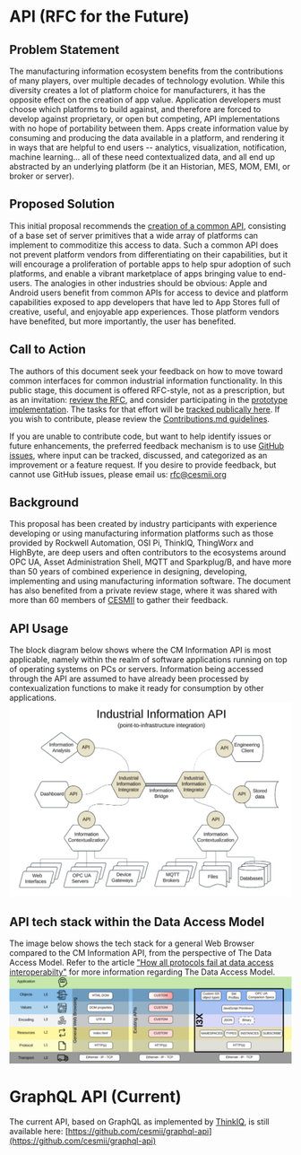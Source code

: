 # API (RFC for the Future)

## Problem Statement
The manufacturing information ecosystem benefits from the contributions of many players, over multiple decades of technology evolution. While this diversity creates a lot of platform choice for manufacturers, it has the opposite effect on the creation of app value. Application developers must choose which platforms to build against, and therefore are forced to develop against proprietary, or open but competing, API implementations with no hope of portability between them. Apps create information value by consuming and producing the data available in a platform, and rendering it in ways that are helpful to end users -- analytics, visualization, notification, machine learning... all of these need contextualized data, and all end up abstracted by an underlying platform (be it an Historian, MES, MOM, EMI, or broker or server).

## Proposed Solution
This initial proposal recommends the [creation of a common API](https://github.com/cesmii/API/blob/main/RFC%20for%20Contextualized%20Manufacturing%20Information%20API.md), consisting of a base set of server primitives that a wide array of platforms can implement to commoditize this access to data. Such a common API does not prevent platform vendors from differentiating on their capabilities, but it will encourage a proliferation of portable apps to help spur adoption of such platforms, and enable a vibrant marketplace of apps bringing value to end-users. The analogies in other industries should be obvious: Apple and Android users benefit from common APIs for access to device and platform capabilities exposed to app developers that have led to App Stores full of creative, useful, and enjoyable app experiences. Those platform vendors have benefited, but more importantly, the user has benefited.

## Call to Action
The authors of this document seek your feedback on how to move toward common interfaces for common industrial information functionality. In this public stage, this document is offered RFC-style, not as a prescription, but as an invitation: [review the RFC](https://github.com/cesmii/API/blob/main/RFC%20for%20Contextualized%20Manufacturing%20Information%20API.md), and consider participating in the [prototype implementation](https://github.com/cesmii/API/tree/prototypes). The tasks for that effort will be [tracked publically here](https://github.com/orgs/cesmii/projects/1). If you wish to contribute, please review the [Contributions.md guidelines](contributions.md).

If you are unable to contribute code, but want to help identify issues or future enhancements, the preferred feedback mechanism is to use [GitHub issues](https://github.com/cesmii/API/issues), where input can be tracked, discussed, and categorized as an improvement or a feature request. If you desire to provide feedback, but cannot use GitHub issues, please email us: rfc@cesmii.org

## Background
This proposal has been created by industry participants with experience developing or using manufacturing information platforms such as those provided by Rockwell Automation, OSI Pi, ThinkIQ, ThingWorx and HighByte, are deep users and often contributors to the ecosystems around OPC UA, Asset Administration Shell, MQTT and Sparkplug/B, and have more than 50 years of combined experience in designing, developing, implementing and using manufacturing information software. The document has also benefited from a private review stage, where it was shared with more than 60 members of [CESMII](https://www.cesmii.org) to gather their feedback. 

## API Usage
The block diagram below shows where the CM Information API is most applicable, namely within the realm of software applications running on top of operating systems on PCs or servers. Information being accessed through the API are assumed to have already been processed by contexualization functions to make it ready for consumption by other applications.
![API Block Diagram](images/api-block-diagram.PNG)

## API tech stack within the Data Access Model
The image below shows the tech stack for a general Web Browser compared to the CM Information API, from the perspective of The Data Access Model.  Refer to the article ["How all protocols fail at data access interoperabilty"](https://iebmedia.com/technology/iiot/how-all-protocols-fail-at-data-access-interoperability/) for more information regarding The Data Access Model.
![API Data Access Model](images/data-access-model.PNG)

# GraphQL API (Current)
The current API, based on GraphQL as implemented by [ThinkIQ](https://thinkiq.com/), is still available here: [https://github.com/cesmii/graphql-api](https://github.com/cesmii/graphql-api)
